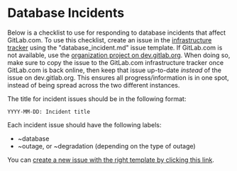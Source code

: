 # Database Incidents

Below is a checklist to use for responding to database incidents that affect
GitLab.com. To use this checklist, create an issue in the [infrastructure
tracker][new-infra-issue] using the "database_incident.md" issue template. If
GitLab.com is not available, use the [organization project on
dev.gitlab.org][new-dev-issue]. When doing so, make sure to copy the issue to
the GitLab.com infrastructure tracker once GitLab.com is back online, then keep
that issue up-to-date _instead_ of the issue on dev.gitlab.org. This ensures all
progress/information is in one spot, instead of being spread across the two
different instances.

The title for incident issues should be in the following format:

    YYYY-MM-DD: Incident title

Each incident issue should have the following labels:

* ~database
* ~outage, or ~degradation (depending on the type of outage)

You can [create a new issue with the right template by clicking this
link](https://gitlab.com/gitlab-com/gl-infra/reliability/-/issues/new?issuable_template=database_incident).

[new-infra-issue]: https://gitlab.com/gitlab-com/gl-infra/reliability/-/issues/new
[new-dev-issue]: https://dev.gitlab.org/gitlab/organization/issues/new
